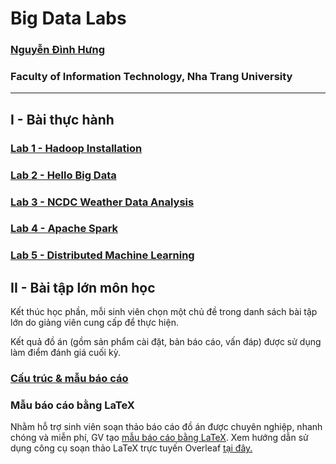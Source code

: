 # Big Data Labs

### [Nguyễn Đình Hưng](https://nd-hung.github.io/)
### Faculty of Information Technology, Nha Trang University
---

## I - Bài thực hành
### [Lab 1 - Hadoop Installation](https://github.com/nd-hung/Big-Data/tree/main/Lab1_Hadoop_Installation)
### [Lab 2 - Hello Big Data](https://github.com/nd-hung/Big-Data/tree/main/Lab2_WordCount)
### [Lab 3 - NCDC Weather Data Analysis](https://github.com/nd-hung/Big-Data/tree/main/Lab3_NCDC_WeatherData)
### [Lab 4 - Apache Spark](https://github.com/nd-hung/Big-Data/tree/main/Lab4_Spark)
### [Lab 5 - Distributed Machine Learning](https://github.com/nd-hung/Big-Data/tree/main/Lab5_DistributedMachineLearning)

## II - Bài tập lớn môn học

Kết thúc học phần, mỗi sinh viên chọn một chủ đề trong danh sách bài tập lớn do giảng viên cung cấp để thực hiện.

Kết quả đồ án (gồm sản phẩm cài đặt, bản báo cáo, vấn đáp) được sử dụng làm điểm đánh giá cuối kỳ.

### [Cấu trúc & mẫu báo cáo](./report_template.pdf)
### Mẫu báo cáo bằng LaTeX
Nhằm hỗ trợ sinh viên soạn thảo báo cáo đồ án được chuyên nghiệp, nhanh chóng và miễn phí, GV tạo [mẫu báo cáo bằng LaTeX](https://www.overleaf.com/read/qfhkffwjqkrr#0f0558). Xem hướng dẫn sử dụng công cụ soạn thảo LaTeX trực tuyến Overleaf [tại đây.](https://www.overleaf.com/learn/latex/Tutorials)

